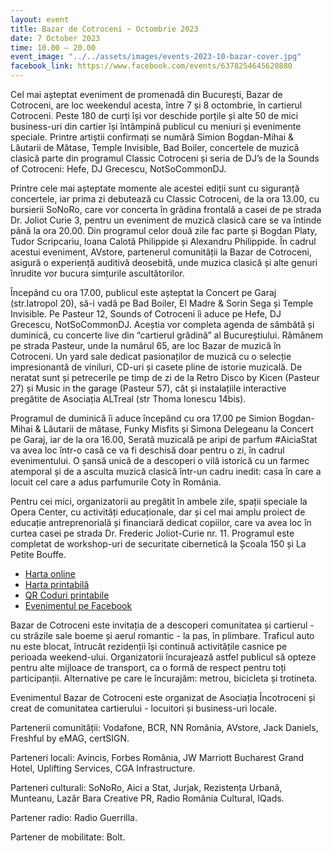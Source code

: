 ```yaml
---
layout: event
title: Bazar de Cotroceni ~ Octombrie 2023
date: 7 October 2023
time: 10.00 – 20.00
event_image: "../../assets/images/events-2023-10-bazar-cover.jpg"
facebook_link: https://www.facebook.com/events/6378254645620880
---
```


Cel mai așteptat eveniment de promenadă din București, Bazar de Cotroceni, are loc weekendul acesta, între 7 și 8 octombrie, în cartierul Cotroceni. Peste 180 de curți își vor deschide porțile și alte 50 de mici business-uri din cartier își întâmpină publicul cu meniuri și evenimente speciale. Printre artiștii confirmați se numără Simion Bogdan-Mihai & Lăutarii de Mătase, Temple Invisible, Bad Boiler, concertele de muzică clasică parte din programul Classic Cotroceni și seria de DJ’s de la Sounds of Cotroceni: Hefe, DJ Grecescu, NotSoCommonDJ. 

Printre cele mai așteptate momente ale acestei ediții sunt cu siguranță concertele, iar prima zi debutează cu Classic Cotroceni, de la ora 13.00, cu bursierii SoNoRo, care vor concerta în grădina frontală a casei de pe strada Dr. Joliot Curie 3, pentru un eveniment de muzică clasică care se va întinde până la ora 20.00. Din programul celor două zile fac parte și Bogdan Platy, Tudor Scripcariu, Ioana Calotă Philippide și Alexandru Philippide. În cadrul acestui eveniment, AVstore, partenerul comunității la Bazar de Cotroceni, asigură o experiență auditivă deosebită, unde muzica clasică și alte genuri înrudite vor bucura simțurile ascultătorilor. 

Începând cu ora 17.00, publicul este așteptat la Concert pe Garaj (str.Iatropol 20), să-i vadă pe Bad Boiler, El Madre & Sorin Sega și Temple Invisible. Pe Pasteur 12, Sounds of Cotroceni îi aduce pe  Hefe, DJ Grecescu, NotSoCommonDJ. Aceștia vor completa agenda de sâmbătă și duminică, cu concerte live din “cartierul grădină” al Bucureștiului. Rămânem pe strada Pasteur, unde la numărul 65, are loc Bazar de muzică în Cotroceni. Un yard sale dedicat pasionaților de muzică cu o selecție impresionantă de viniluri, CD-uri și casete pline de istorie muzicală. De neratat sunt și petrecerile pe timp de zi de la Retro Disco by Kicen (Pasteur 27) și Music in the garage (Pasteur 57), cât și instalațiile interactive pregătite de Asociația ALTreal (str Thoma Ionescu 14bis).

Programul de duminică îi aduce începând cu ora 17.00 pe Simion Bogdan-Mihai & Lăutarii de mătase,  Funky Misfits și  Simona Delegeanu la Concert pe Garaj, iar de la ora 16.00, Serată muzicală pe aripi de parfum #AiciaStat va avea loc într-o casă ce va fi deschisă doar pentru o zi, în cadrul evenimentului. O șansă unică de a descoperi o vilă istorică cu un farmec atemporal și de a asculta muzică clasică într-un cadru inedit: casa în care a locuit cel care a adus parfumurile Coty în România.

Pentru cei mici, organizatorii au pregătit în ambele zile, spații speciale la Opera Center, cu activități educaționale, dar și cel mai amplu proiect de educație antreprenorială și financiară dedicat copiilor, care va avea loc în curtea casei pe strada Dr. Frederic Joliot-Curie nr. 11. Programul este completat de workshop-uri de securitate cibernetică la  Școala 150 și La Petite Bouffe.

- [Harta online](https://bit.ly/3LL02Zd)
- [Harta printabilă](https://incotroceni.ro/evenimente/2023-10-bazar-de-cotroceni/harta) 
- [QR Coduri printabile](https://incotroceni.ro/evenimente/2023-10-bazar-de-cotroceni/qr)
- [Evenimentul pe Facebook](https://www.facebook.com/events/6378254645620880)

Bazar de Cotroceni este invitația de a descoperi comunitatea și cartierul - cu străzile sale boeme și aerul romantic - la pas, în plimbare. Traficul auto nu este blocat, întrucât rezidenții își continuă activitățile casnice pe perioada weekend-ului. Organizatorii încurajează astfel publicul să opteze pentru alte mijloace de transport, ca o formă de respect pentru toți participanții. Alternative pe care le încurajăm: metrou, bicicleta și trotineta. 

Evenimentul Bazar de Cotroceni este organizat de Asociația Încotroceni și creat de comunitatea cartierului - locuitori și business-uri locale. 

Partenerii comunității: Vodafone, BCR, NN România, AVstore, Jack Daniels, Freshful by eMAG, certSIGN. 

Parteneri locali: Avincis, Forbes România, JW Marriott Bucharest Grand Hotel, Uplifting Services, CGA Infrastructure.

Parteneri culturali: SoNoRo, Aici a Stat, Jurjak, Rezistența Urbană, Munteanu, Lazăr Bara Creative PR, Radio România Cultural, IQads.

Partener radio: Radio Guerrilla.

Partener de mobilitate: Bolt.
